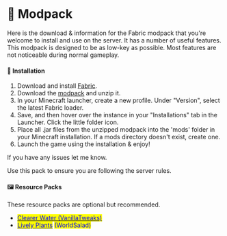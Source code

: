 # 🔋 Modpack

Here is the download & information for the Fabric modpack that you're welcome to install and use on the server. It has a number of useful features. This modpack is designed to be as low-key as possible. Most features are not noticeable during normal gameplay.

#### 🔧  Installation

1. Download and install [Fabric](https://fabricmc.net).
2. Download the [modpack](https://cdn.discordapp.com/attachments/803495943340294184/1187110797294436482/chertia\_modpack\_2023-12-20.zip?ex=6595b215\&is=65833d15\&hm=ad008e832d1f02b26dda6655835c3a4ddf7056484851065cc585c080ed6a376f&) and unzip it.
3. In your Minecraft launcher, create a new profile. Under "Version", select the latest Fabric loader.
4. Save, and then hover over the instance in your "Installations" tab in the Launcher. Click the little folder icon.
5. Place all .jar files from the unzipped modpack into the 'mods' folder in your Minecraft installation. If a mods directory doesn't exist, create one.
6. Launch the game using the installation & enjoy!

If you have any issues let me know.

Use this pack to ensure you are following the server rules.

#### 🖼️ Resource Packs

These resource packs are optional but recommended.

* [<mark style="color:blue;">Clearer Water (VanillaTweaks)</mark>](https://cdn.discordapp.com/attachments/804827590388613160/1084991696762310747/chertia\_resourcepack\_clearer\_water.zip)
* [<mark style="color:blue;">Lively Plants</mark>](https://cdn.modrinth.com/data/JIt3C14V/versions/UZv86z5s/%C2%A72LivelyPlants.zip) <mark style="color:blue;">(WorldSalad)</mark>
